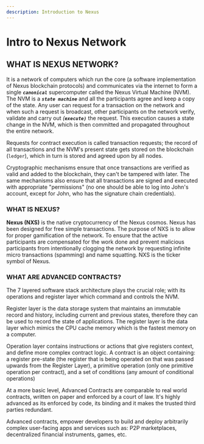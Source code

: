 ```yaml
---
description: Introduction to Nexus
---
```


# Intro to Nexus Network

## WHAT IS NEXUS NETWORK?

It is a network of computers which run the core (a software implementation of Nexus blockchain protocols) and communicates via the internet to form a single _**`canonical`**_ supercomputer called the Nexus Virtual Machine (NVM). The NVM is a _**`state machine`**_ and all the participants agree and keep a copy of the state. Any user can request for a transaction on the network and when such a  request is broadcast, other participants on the network verify, validate and carry out _(**`execute)`**_ the request. This execution causes a state change in the NVM, which is then committed and propagated throughout the entire network.

Requests for contract execution is called transaction requests; the record of all transactions and the NVM's present state gets stored on the blockchain (`ledger`), which in turn is stored and agreed upon by all nodes.

Cryptographic mechanisms ensure that once transactions are verified as valid and added to the blockchain, they can't be tampered with later. The same mechanisms also ensure that all transactions are signed and executed with appropriate "permissions" (no one should be able to log into John's account, except for John, who has the signature chain credentials).

### WHAT IS NEXUS? <a href="#what-is-ether" id="what-is-ether"></a>

**Nexus (NXS)** is the native cryptocurrency of the Nexus cosmos. Nexus has been designed for free simple transactions. The purpose of NXS is to allow for proper gamification of the network. To ensure that the active participants are compensated for the work done and prevent malicious participants from intentionally clogging the network by requesting infinite micro transactions (spamming) and name squatting. NXS is the ticker symbol of Nexus.

### WHAT ARE ADVANCED  CONTRACTS? <a href="#what-are-smart-contracts" id="what-are-smart-contracts"></a>

The 7 layered software stack architecture plays the crucial role; with its operations and register layer which command and controls the NVM.&#x20;

Register layer is the data storage system that maintains an immutable record and history, including current and previous states, therefore they can be used to record the state of applications. The register layer is the data layer which mimics the CPU cache memory which is the fastest memory on a computer.&#x20;

Operation layer contains instructions or actions that give registers context, and define more complex contract logic. A contract is an object containing: a register pre-state (the register that is being operated on that was passed upwards from the Register Layer), a primitive operation (only one primitive operation per contract), and a set of conditions (any amount of conditional operations)

At a more basic level, Advanced Contracts are comparable to real world contracts, written on paper and enforced by a court of law. It's highly advanced as its enforced by code, its binding and it makes the trusted third parties redundant.

Advanced contracts, empower developers to build and deploy arbitrarily complex user-facing apps and services such as: P2P marketplaces, decentralized financial instruments, games, etc.
